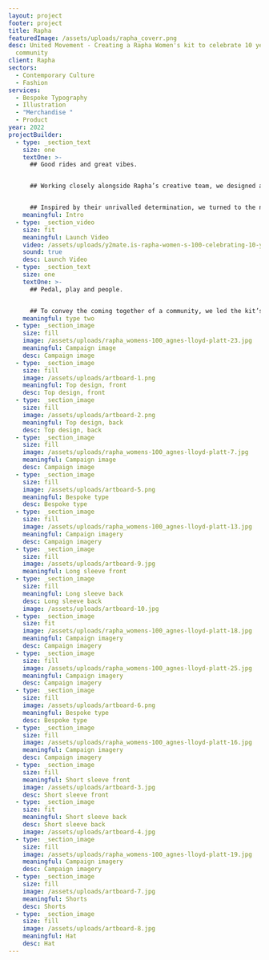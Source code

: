 ```yaml
---
layout: project
footer: project
title: Rapha
featuredImage: /assets/uploads/rapha_coverr.png
desc: United Movement - Creating a Rapha Women's kit to celebrate 10 years of
  community
client: Rapha
sectors:
  - Contemporary Culture
  - Fashion
services:
  - Bespoke Typography
  - Illustration
  - "Merchandise "
  - Product
year: 2022
projectBuilder:
  - type: _section_text
    size: one
    textOne: >-
      ## Good rides and great vibes.


      ## Working closely alongside Rapha’s creative team, we designed a complete cycling kit to celebrate the 10th anniversary of Rapha Women’s 100 Community. Embodying the spirit and unstoppably drive of the cycling sisterhood. 


      ## Inspired by their unrivalled determination, we turned to the notion of play, people and participation, creating work that represented the unity of the community and marked the club with a uniform to be proud of.
    meaningful: Intro
  - type: _section_video
    size: fit
    meaningful: Launch Video
    video: /assets/uploads/y2mate.is-rapha-women-s-100-celebrating-10-years-wu1tniirhlw-1080p-1655515920055-1-.mp4
    sound: true
    desc: Launch Video
  - type: _section_text
    size: one
    textOne: >-
      ## Pedal, play and people.


      ## To convey the coming together of a community, we led the kit’s creative with whimsical, intertwining moments of typography – creating an uplifting aesthetic that mirrors the 100 Community’s support for one another. Unapologetically expressive, the kit moves as the rider does, with energy, play and people at its very heart.
    meaningful: type two
  - type: _section_image
    size: fill
    image: /assets/uploads/rapha_womens-100_agnes-lloyd-platt-23.jpg
    meaningful: Campaign image
    desc: Campaign image
  - type: _section_image
    size: fill
    image: /assets/uploads/artboard-1.png
    meaningful: Top design, front
    desc: Top design, front
  - type: _section_image
    size: fill
    image: /assets/uploads/artboard-2.png
    meaningful: Top design, back
    desc: Top design, back
  - type: _section_image
    size: fill
    image: /assets/uploads/rapha_womens-100_agnes-lloyd-platt-7.jpg
    meaningful: Campaign image
    desc: Campaign image
  - type: _section_image
    size: fill
    image: /assets/uploads/artboard-5.png
    meaningful: Bespoke type
    desc: Bespoke type
  - type: _section_image
    size: fill
    image: /assets/uploads/rapha_womens-100_agnes-lloyd-platt-13.jpg
    meaningful: Campaign imagery
    desc: Campaign imagery
  - type: _section_image
    size: fill
    image: /assets/uploads/artboard-9.jpg
    meaningful: Long sleeve front
  - type: _section_image
    size: fill
    meaningful: Long sleeve back
    desc: Long sleeve back
    image: /assets/uploads/artboard-10.jpg
  - type: _section_image
    size: fit
    image: /assets/uploads/rapha_womens-100_agnes-lloyd-platt-18.jpg
    meaningful: Campaign imagery
    desc: Campaign imagery
  - type: _section_image
    size: fill
    image: /assets/uploads/rapha_womens-100_agnes-lloyd-platt-25.jpg
    meaningful: Campaign imagery
    desc: Campaign imagery
  - type: _section_image
    size: fill
    image: /assets/uploads/artboard-6.png
    meaningful: Bespoke type
    desc: Bespoke type
  - type: _section_image
    size: fill
    image: /assets/uploads/rapha_womens-100_agnes-lloyd-platt-16.jpg
    meaningful: Campaign imagery
    desc: Campaign imagery
  - type: _section_image
    size: fill
    meaningful: Short sleeve front
    image: /assets/uploads/artboard-3.jpg
    desc: Short sleeve front
  - type: _section_image
    size: fit
    meaningful: Short sleeve back
    desc: Short sleeve back
    image: /assets/uploads/artboard-4.jpg
  - type: _section_image
    size: fill
    image: /assets/uploads/rapha_womens-100_agnes-lloyd-platt-19.jpg
    meaningful: Campaign imagery
    desc: Campaign imagery
  - type: _section_image
    size: fill
    image: /assets/uploads/artboard-7.jpg
    meaningful: Shorts
    desc: Shorts
  - type: _section_image
    size: fill
    image: /assets/uploads/artboard-8.jpg
    meaningful: Hat
    desc: Hat
---
```


